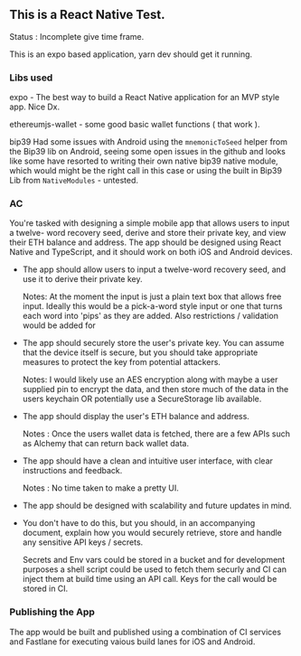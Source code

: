 ## This is a React Native Test.

Status : Incomplete give time frame.

This is an expo based application, yarn dev should get it running.

### Libs used

expo - The best way to build a React Native application for an MVP style app. Nice Dx.

ethereumjs-wallet - some good basic wallet functions ( that work ).

bip39
Had some issues with Android using the `mnemonicToSeed` helper from the Bip39 lib on Android, seeing some open issues in the github and looks like some have resorted to writing their own native bip39 native module, which would might be the right call in this case or using the built in Bip39 Lib from `NativeModules` - untested.

### AC

You're tasked with designing a simple mobile app that allows users to input a twelve- word recovery seed, derive and store their private key, and view their ETH balance and address. The app should be designed using React Native and TypeScript, and it should
work on both iOS and Android devices.

- The app should allow users to input a twelve-word recovery seed, and use it to
  derive their private key.

  Notes: At the moment the input is just a plain text box that allows free input. Ideally this would be a pick-a-word style input or one that turns each word into 'pips' as they are added. Also restrictions / validation would be added for

- The app should securely store the user's private key. You can assume that the device
  itself is secure, but you should take appropriate measures to protect the key from
  potential attackers.

  Notes: I would likely use an AES encryption along with maybe a user supplied pin to encrypt the data, and then store much of the data in the users keychain OR potentially use a SecureStorage lib available.

- The app should display the user's ETH balance and address.

  Notes : Once the users wallet data is fetched, there are a few APIs such as Alchemy that can return back wallet data.

- The app should have a clean and intuitive user interface, with clear instructions and
  feedback.

  Notes : No time taken to make a pretty UI.

- The app should be designed with scalability and future updates in mind.

- You don't have to do this, but you should, in an accompanying document, explain
  how you would securely retrieve, store and handle any sensitive API keys / secrets.

  Secrets and Env vars could be stored in a bucket and for development purposes a shell script could be used to fetch them securly and CI can inject them at build time using an API call. Keys for the call would be stored in CI.

### Publishing the App

The app would be built and published using a combination of CI services and Fastlane for executing vaious build lanes for iOS and Android.
